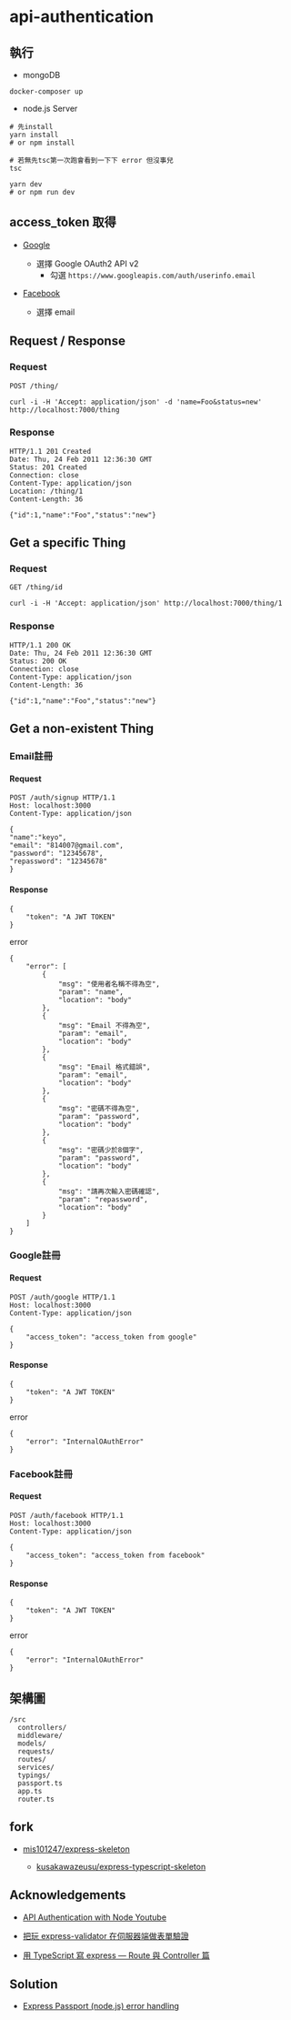 # api-authentication

## 執行

-  mongoDB
```
docker-composer up
```

-  node.js Server
```
# 先install
yarn install
# or npm install

# 若無先tsc第一次跑會看到一下下 error 但沒事兒
tsc

yarn dev
# or npm run dev
```

## access_token 取得

- [Google](https://developers.google.com/oauthplayground/)
  - 選擇 Google OAuth2 API v2
    -  勾選 `https://www.googleapis.com/auth/userinfo.email`

- [Facebook](https://developers.facebook.com/tools/explorer/)
  - 選擇 email
  
## Request / Response

### Request

`POST /thing/`

    curl -i -H 'Accept: application/json' -d 'name=Foo&status=new' http://localhost:7000/thing

### Response

    HTTP/1.1 201 Created
    Date: Thu, 24 Feb 2011 12:36:30 GMT
    Status: 201 Created
    Connection: close
    Content-Type: application/json
    Location: /thing/1
    Content-Length: 36

    {"id":1,"name":"Foo","status":"new"}

## Get a specific Thing

### Request

`GET /thing/id`

    curl -i -H 'Accept: application/json' http://localhost:7000/thing/1

### Response

    HTTP/1.1 200 OK
    Date: Thu, 24 Feb 2011 12:36:30 GMT
    Status: 200 OK
    Connection: close
    Content-Type: application/json
    Content-Length: 36

    {"id":1,"name":"Foo","status":"new"}

## Get a non-existent Thing


### Email註冊

#### Request

```HTTP
POST /auth/signup HTTP/1.1
Host: localhost:3000
Content-Type: application/json

{
"name":"keyo",
"email": "814007@gmail.com",
"password": "12345678",
"repassword": "12345678"
}
```

#### Response

```
{
    "token": "A JWT TOKEN"
}
```
error
```
{
    "error": [
        {
            "msg": "使用者名稱不得為空",
            "param": "name",
            "location": "body"
        },
        {
            "msg": "Email 不得為空",
            "param": "email",
            "location": "body"
        },
        {
            "msg": "Email 格式錯誤",
            "param": "email",
            "location": "body"
        },
        {
            "msg": "密碼不得為空",
            "param": "password",
            "location": "body"
        },
        {
            "msg": "密碼少於8個字",
            "param": "password",
            "location": "body"
        },
        {
            "msg": "請再次輸入密碼確認",
            "param": "repassword",
            "location": "body"
        }
    ]
}
```

### Google註冊

#### Request

```HTTP
POST /auth/google HTTP/1.1
Host: localhost:3000
Content-Type: application/json

{
    "access_token": "access_token from google"
}
```

#### Response

```
{
    "token": "A JWT TOKEN"
}
```
error
```
{
    "error": "InternalOAuthError"
}
```

### Facebook註冊

#### Request

```HTTP
POST /auth/facebook HTTP/1.1
Host: localhost:3000
Content-Type: application/json

{
    "access_token": "access_token from facebook"
}
```

#### Response

```
{
    "token": "A JWT TOKEN"
}
```
error
```
{
    "error": "InternalOAuthError"
}
```

  

## 架構圖

```
/src
  controllers/
  middleware/
  models/
  requests/
  routes/
  services/
  typings/ 
  passport.ts
  app.ts
  router.ts
```

## fork

- [mis101247/express-skeleton](https://github.com/mis101247/express-skeleton)

  - [kusakawazeusu/express-typescript-skeleton](https://github.com/kusakawazeusu/express-typescript-skeleton)

## Acknowledgements

- [API Authentication with Node Youtube](https://www.youtube.com/watch?v=zx6jnaLuB9Q&list=PLSpJkDDmpFZ7GowbJE-mvX09zY9zfYatI)

- [把玩 express-validator 在伺服器端做表單驗證](https://medium.com/%E9%BA%A5%E5%85%8B%E7%9A%84%E5%8D%8A%E8%B7%AF%E5%87%BA%E5%AE%B6%E7%AD%86%E8%A8%98/%E7%AD%86%E8%A8%98-%E6%8A%8A%E7%8E%A9-express-validator-%E5%9C%A8%E4%BC%BA%E6%9C%8D%E5%99%A8%E7%AB%AF%E5%81%9A%E8%A1%A8%E5%96%AE%E9%A9%97%E8%AD%89-797342aab2d3)

- [用 TypeScript 寫 express — Route 與 Controller 篇](https://medium.com/@kusakawazeusu/%E7%94%A8-typescript-%E5%AF%AB-express-route-%E8%88%87-controller-%E7%AF%87-40db4850a8f2)

## Solution

- [Express Passport (node.js) error handling](https://stackoverflow.com/questions/15711127/express-passport-node-js-error-handling/43824037#43824037)

